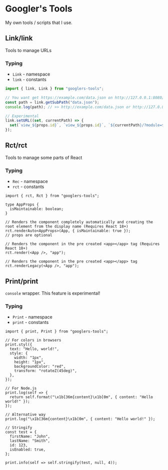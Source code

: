 # Googler's Tools

My own tools / scripts that I use.

## Link/link

Tools to manage URLs

### Typing

- `Link` - namespace
- `link` - constants

```ts
import { link, Link } from "googlers-tools";

// You want get https://example.com/data.json on http://127.0.0.1:8080/data.json?
const path = link.getSubPath("data.json");
console.log(path); // >> http://example.com/data.json or http://127.0.0.1:8080/data.json

// Experimental
link.setURL((set, currentPath) => {
  set(`view_${props.id}`, `view_${props.id}`, `${currentPath}/?module=${props.id}`);
});
```

## Rct/rct

Tools to manage some parts of React

### Typing

- `Rec` - namespace
- `rct` - constants

```tsx
import { rct, Rct } from "googlers-tools";

type AppProps {
  isMaintainable: boolean;
}

// Renders the component completely automatically and creating the root element from the display name (Requires React 18+)
rct.renderAuto<AppProps>(App, { isMaintainable: true });
// props are optional

// Renders the component in the pre created <app></app> tag (Requires React 18+)
rct.render(<App />, "app");

// Renders the component in the pre created <app></app> tag
rct.renderLegacy(<App />, "app");
```

## Print/print

`console` wrapper. This feature is experimental!

### Typing

- `Print` - namespace
- `print` - constants

```tsx
import { print, Print } from "googlers-tools";

// For colors in browsers
print.styl({
  text: "Hello, world!",
  style: {
    width: "1px",
    height: "1px",
    backgroundColor: "red",
    transform: "rotateZ(45deg)",
  },
});

// For Node.js
print.log(self => {
  return self.format("\x1b[36m{content}\x1b[0m", { content: "Hello world!" });
});

// Alternative way
print.log("\x1b[36m{content}\x1b[0m", { content: "Hello world!" });

// Stringify
const test = {
  firstName: "John",
  lastName: "Smith",
  id: 123,
  isEnabled: true,
};

print.info(self => self.stringify(test, null, 4));
```
